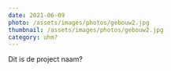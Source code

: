 ```yaml
---
date: 2021-06-09
photo: /assets/images/photos/gebouw2.jpg
thumbnail: /assets/images/photos/gebouw2.jpg
category: uhm?
---
```

Dit is de project naam?